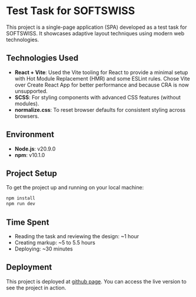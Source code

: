 # Test Task for SOFTSWISS

This project is a single-page application (SPA) developed as a test task for SOFTSWISS. It showcases adaptive layout techniques using modern web technologies.

## Technologies Used

- **React + Vite**: Used the Vite tooling for React to provide a minimal setup with Hot Module Replacement (HMR) and some ESLint rules. Chose Vite over Create React App for better performance and because CRA is now unsupported.
- **SCSS**: For styling components with advanced CSS features (without modules).
- **normalize.css**: To reset browser defaults for consistent styling across browsers.

## Environment

- **Node.js**: v20.9.0
- **npm**: v10.1.0

## Project Setup

To get the project up and running on your local machine:

```bash
npm install
npm run dev
```

## Time Spent

- Reading the task and reviewing the design: ~1 hour
- Creating markup: ~5 to 5.5 hours
- Deploying: ~30 minutes

## Deployment

This project is deployed at [github page](https://yuri-semenenko.github.io/SOFTSWISS_test/). You can access the live version to see the project in action.
